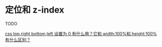 # 定位和 z-index

TODO

[css top,right,bottom,left 设置为 0 有什么用？它和 width:100%和 height:100%有什么区别？](https://www.cnblogs.com/echolun/p/11353627.html)
